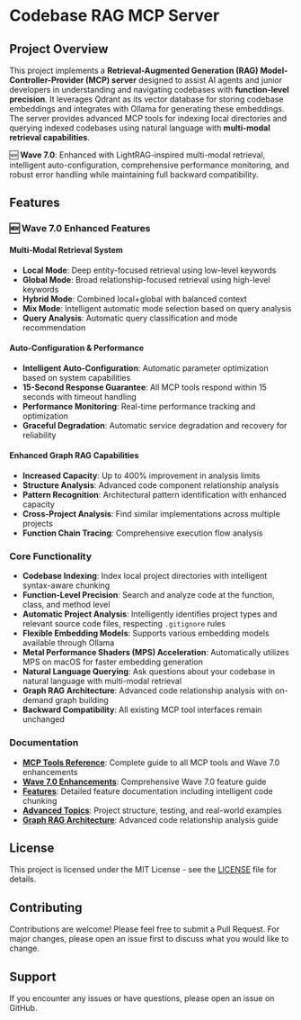 # Codebase RAG MCP Server

## Project Overview

This project implements a **Retrieval-Augmented Generation (RAG) Model-Controller-Provider (MCP) server** designed to assist AI agents and junior developers in understanding and navigating codebases with **function-level precision**. It leverages Qdrant as its vector database for storing codebase embeddings and integrates with Ollama for generating these embeddings. The server provides advanced MCP tools for indexing local directories and querying indexed codebases using natural language with **multi-modal retrieval capabilities**.

🆕 **Wave 7.0**: Enhanced with LightRAG-inspired multi-modal retrieval, intelligent auto-configuration, comprehensive performance monitoring, and robust error handling while maintaining full backward compatibility.

## Features

### 🆕 Wave 7.0 Enhanced Features

#### Multi-Modal Retrieval System
- **Local Mode**: Deep entity-focused retrieval using low-level keywords
- **Global Mode**: Broad relationship-focused retrieval using high-level keywords
- **Hybrid Mode**: Combined local+global with balanced context
- **Mix Mode**: Intelligent automatic mode selection based on query analysis
- **Query Analysis**: Automatic query classification and mode recommendation

#### Auto-Configuration & Performance
- **Intelligent Auto-Configuration**: Automatic parameter optimization based on system capabilities
- **15-Second Response Guarantee**: All MCP tools respond within 15 seconds with timeout handling
- **Performance Monitoring**: Real-time performance tracking and optimization
- **Graceful Degradation**: Automatic service degradation and recovery for reliability

#### Enhanced Graph RAG Capabilities
- **Increased Capacity**: Up to 400% improvement in analysis limits
- **Structure Analysis**: Advanced code component relationship analysis
- **Pattern Recognition**: Architectural pattern identification with enhanced capacity
- **Cross-Project Analysis**: Find similar implementations across multiple projects
- **Function Chain Tracing**: Comprehensive execution flow analysis

### Core Functionality
- **Codebase Indexing**: Index local project directories with intelligent syntax-aware chunking
- **Function-Level Precision**: Search and analyze code at the function, class, and method level
- **Automatic Project Analysis**: Intelligently identifies project types and relevant source code files, respecting `.gitignore` rules
- **Flexible Embedding Models**: Supports various embedding models available through Ollama
- **Metal Performance Shaders (MPS) Acceleration**: Automatically utilizes MPS on macOS for faster embedding generation
- **Natural Language Querying**: Ask questions about your codebase in natural language with multi-modal retrieval
- **Graph RAG Architecture**: Advanced code relationship analysis with on-demand graph building
- **Backward Compatibility**: All existing MCP tool interfaces remain unchanged

### Documentation
- **[MCP Tools Reference](docs/MCP_TOOLS.md)**: Complete guide to all MCP tools and Wave 7.0 enhancements
- **[Wave 7.0 Enhancements](docs/WAVE_7_0_ENHANCEMENTS.md)**: Comprehensive Wave 7.0 feature guide
- **[Features](docs/FEATURES.md)**: Detailed feature documentation including intelligent code chunking
- **[Advanced Topics](docs/ADVANCED.md)**: Project structure, testing, and real-world examples
- **[Graph RAG Architecture](docs/GRAPH_RAG_ARCHITECTURE.md)**: Advanced code relationship analysis guide

## License

This project is licensed under the MIT License - see the [LICENSE](LICENSE) file for details.

## Contributing

Contributions are welcome! Please feel free to submit a Pull Request. For major changes, please open an issue first to discuss what you would like to change.

## Support

If you encounter any issues or have questions, please open an issue on GitHub.
